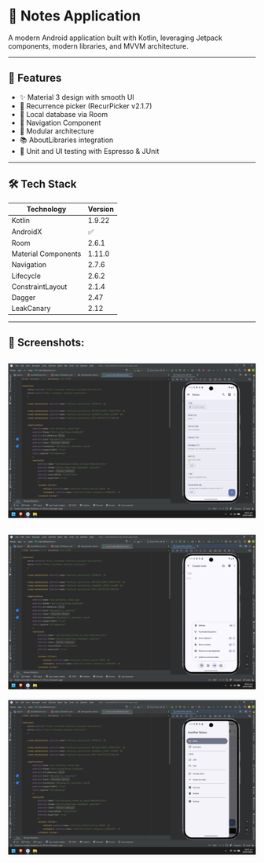 # 📱 Notes Application

A modern Android application built with Kotlin, leveraging Jetpack components, modern libraries, and MVVM architecture.  

---

## 🚀 Features

- ✨ Material 3 design with smooth UI
- 📆 Recurrence picker (RecurPicker v2.1.7)
- 💾 Local database via Room
- 🧭 Navigation Component
- 🧱 Modular architecture
- 📚 AboutLibraries integration
- 🧪 Unit and UI testing with Espresso & JUnit

---

## 🛠 Tech Stack

| Technology         | Version   |
|--------------------|-----------|
| Kotlin             | 1.9.22    |
| AndroidX           | ✅        |
| Room               | 2.6.1     |
| Material Components | 1.11.0    |
| Navigation         | 2.7.6     |
| Lifecycle          | 2.6.2     |
| ConstraintLayout   | 2.1.4     |
| Dagger             | 2.47      |
| LeakCanary         | 2.12      |

---

## 📸 Screenshots:

![op1](op1.png)
---
![op2](op2.png)
---
![op3](op3.png)
